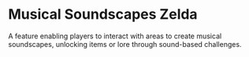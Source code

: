 # Musical Soundscapes Zelda
A feature enabling players to interact with areas to create musical soundscapes, unlocking items or lore through sound-based challenges.
